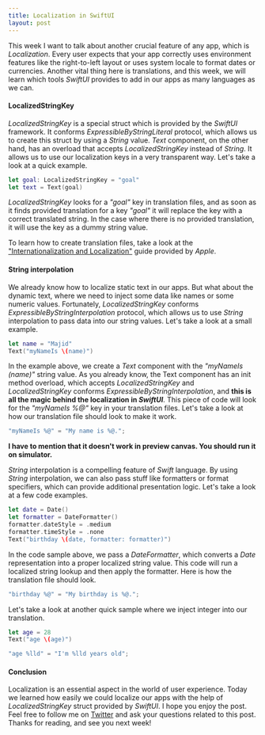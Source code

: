 ```yaml
---
title: Localization in SwiftUI
layout: post
---
```


This week I want to talk about another crucial feature of any app, which is *Localization*. Every user expects that your app correctly uses environment features like the right-to-left layout or uses system locale to format dates or currencies. Another vital thing here is translations, and this week, we will learn which tools *SwiftUI* provides to add in our apps as many languages as we can.

#### LocalizedStringKey
*LocalizedStringKey* is a special struct which is provided by the *SwiftUI* framework. It conforms *ExpressibleByStringLiteral* protocol, which allows us to create this struct by using a *String* value. *Text* component, on the other hand, has an overload that accepts *LocalizedStringKey* instead of *String*. It allows us to use our localization keys in a very transparent way. Let's take a look at a quick example. 

```swift
let goal: LocalizedStringKey = "goal"
let text = Text(goal)
```

*LocalizedStringKey* looks for a *"goal"* key in translation files, and as soon as it finds provided translation for a key *"goal"* it will replace the key with a correct translated string. In the case where there is no provided translation, it will use the key as a dummy string value.

To learn how to create translation files, take a look at the ["Internationalization and Localization"](https://developer.apple.com/library/archive/documentation/MacOSX/Conceptual/BPInternational/LocalizingYourApp/LocalizingYourApp.html#//apple_ref/doc/uid/10000171i-CH5-SW1) guide provided by *Apple*.

#### String interpolation
We already know how to localize static text in our apps. But what about the dynamic text, where we need to inject some data like names or some numeric values. Fortunately, *LocalizedStringKey* conforms *ExpressibleByStringInterpolation* protocol, which allows us to use *String* interpolation to pass data into our string values. Let's take a look at a small example.

```swift
let name = "Majid"
Text("myNameIs \(name)")
```

In the example above, we create a *Text* component with the *"myNameIs \(name)"* string value. As you already know, the Text component has an init method overload, which accepts *LocalizedStringKey* and *LocalizedStringKey* conforms *ExpressibleByStringInterpolation*, and **this is all the magic behind the localization in *SwiftUI***. This piece of code will look for the *"myNameIs %@"* key in your translation files. Let's take a look at how our translation file should look to make it work.

```swift
"myNameIs %@" = "My name is %@.";
```

**I have to mention that it doesn't work in preview canvas. You should run it on simulator.**

*String* interpolation is a compelling feature of *Swift* language. By using *String* interpolation, we can also pass stuff like formatters or format specifiers, which can provide additional presentation logic. Let's take a look at a few code examples.

```swift
let date = Date()
let formatter = DateFormatter()
formatter.dateStyle = .medium
formatter.timeStyle = .none
Text("birthday \(date, formatter: formatter)")
```

In the code sample above, we pass a *DateFormatter*, which converts a *Date* representation into a proper localized string value. This code will run a localized string lookup and then apply the formatter. Here is how the translation file should look.

```swift
"birthday %@" = "My birthday is %@.";
```

Let's take a look at another quick sample where we inject integer into our translation.

```swift
let age = 28
Text("age \(age)")

"age %lld" = "I'm %lld years old";
```

#### Conclusion
Localization is an essential aspect in the world of user experience. Today we learned how easily we could localize our apps with the help of *LocalizedStringKey* struct provided by *SwiftUI*. I hope you enjoy the post. Feel free to follow me on [Twitter](https://twitter.com/mecid) and ask your questions related to this post. Thanks for reading, and see you next week! 

